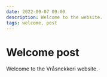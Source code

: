 ```yaml
---
date: 2022-09-07 09:00
description: Welcome to the website.
tags: welcome, post
---
```

# Welcome post

Welcome to the Vråsnekkeri website.
